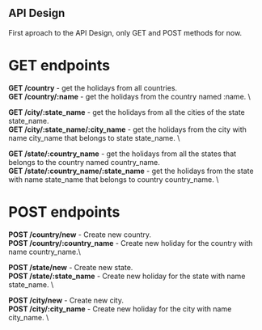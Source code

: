 ## API Design

First aproach to the API Design, only GET and POST methods for now.

# GET endpoints

**GET /country** - get the holidays from all countries. \
**GET /country/:name** - get the holidays from the country named :name. \

**GET /city/:state_name** - get the holidays from all the cities of the 
state state_name. \
**GET /city/:state_name/:city_name** - get the holidays from the city with name city\_name that belongs to state state\_name. \

**GET /state/:country_name** - get the holidays from all the states that belongs to 
the country named country\_name. \
**GET /state/:country_name/:state_name** - get the holidays from the state with name state\_name that belongs to country country\_name. \

# POST endpoints

**POST /country/new** - Create new country. \
**POST /country/:country_name** - Create new holiday for the country with name country\_name.\

**POST /state/new** - Create new state. \
**POST /state/:state_name** - Create new holiday for the state with name state\_name. \

**POST /city/new** - Create new city. \
**POST /city/:city_name** - Create new holiday for the city with name city\_name. \